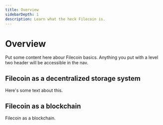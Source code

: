 ```yaml
---
title: Overview
sidebarDepth: 1
description: Learn what the heck Filecoin is.
---
```


# Overview

Put some content here abour Filecoin basics. Anything you put with a level two header will be accessible in the nav.

## Filecoin as a decentralized storage system

Here's some text about this.

## Filecoin as a blockchain
Filecoin as a blockchain.

